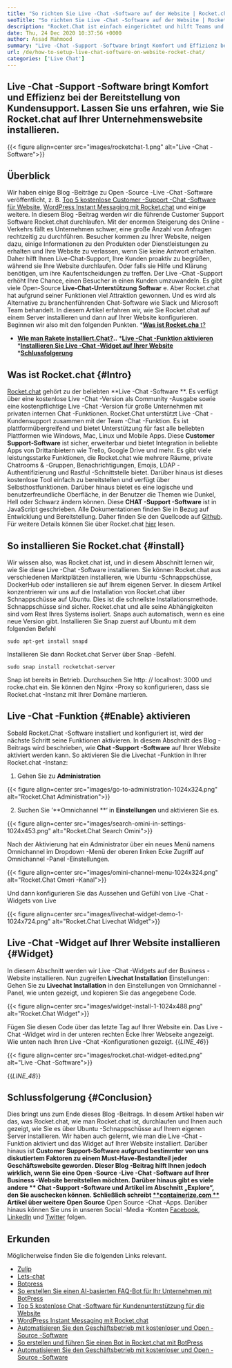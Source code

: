 ```yaml
---
title: "So richten Sie Live -Chat -Software auf der Website | Rocket.chat" 
seoTitle: "So richten Sie Live -Chat -Software auf der Website | Rocket.chat" 
description: "Rocket.Chat ist einfach eingerichtet und hilft Teams und Kunden, effizient zu kommunizieren. Diese Live-Chat-Software ist Open-Source, plattformübergreifend und selbstwertig." 
date: Thu, 24 Dec 2020 10:37:56 +0000
author: Assad Mahmood
summary: "Live -Chat -Support -Software bringt Komfort und Effizienz bei der Bereitstellung von Kundensupport. Lassen Sie uns erfahren, wie Sie Rocket.chat auf Ihrer Unternehmenswebsite installieren." 
url: /de/how-to-setup-live-chat-software-on-website-rocket-chat/
categories: ['Live Chat']
---
```


## Live -Chat -Support -Software bringt Komfort und Effizienz bei der Bereitstellung von Kundensupport. Lassen Sie uns erfahren, wie Sie Rocket.chat auf Ihrer Unternehmenswebsite installieren.

{{< figure align=center src="images/rocketchat-1.png" alt="Live -Chat -Software">}}


## Überblick
Wir haben einige Blog -Beiträge zu Open -Source -Live -Chat -Software veröffentlicht, z. B. [Top 5 kostenlose Customer -Support -Chat -Software für Website][1], [WordPress Instant Messaging mit Rocket.chat][2] und einige weitere. In diesem Blog -Beitrag werden wir die führende Customer Support Software Rocket.chat durchlaufen. Mit der enormen Steigerung des Online -Verkehrs fällt es Unternehmen schwer, eine große Anzahl von Anfragen rechtzeitig zu durchführen. Besucher kommen zu Ihrer Website, neigen dazu, einige Informationen zu den Produkten oder Dienstleistungen zu erhalten und Ihre Website zu verlassen, wenn Sie keine Antwort erhalten. Daher hilft Ihnen Live-Chat-Support, Ihre Kunden proaktiv zu begrüßen, während sie Ihre Website durchlaufen. Oder falls sie Hilfe und Klärung benötigen, um ihre Kaufentscheidungen zu treffen.
Der Live -Chat -Support erhöht Ihre Chance, einen Besucher in einen Kunden umzuwandeln. Es gibt viele Open-Source **Live-Chat-Unterstützung Softwar**  e. Aber Rocket.chat hat aufgrund seiner Funktionen viel Attraktion gewonnen. Und es wird als Alternative zu branchenführenden Chat-Software wie Slack und Microsoft Team behandelt. In diesem Artikel erfahren wir, wie Sie Rocket.chat auf einem Server installieren und dann auf Ihrer Website konfigurieren. Beginnen wir also mit den folgenden Punkten.
  *[**Was ist Rocket.cha**  t?][3]
  * **[Wie man Rakete installiert.Chat?][ 4]..** 
  ***[Live -Chat -Funktion aktivieren][5]** 
  ***[Installieren Sie Live -Chat -Widget auf Ihrer Website][6]** 
  ***[Schlussfolgerung][7]** 

## Was ist Rocket.chat   {#Intro}
[Rocket.chat][8] gehört zu der beliebten **Live -Chat -Software **. Es verfügt über eine kostenlose Live -Chat -Version als Community -Ausgabe sowie eine kostenpflichtige Live -Chat -Version für große Unternehmen mit privaten internen Chat -Funktionen. Rocket.Chat unterstützt Live -Chat -Kundensupport zusammen mit der Team -Chat -Funktion. Es ist plattformübergreifend und bietet Unterstützung für fast alle beliebten Plattformen wie Windows, Mac, Linux und Mobile Apps. Diese  **Customer Support-Software**   ist sicher, erweiterbar und bietet Integration in beliebte Apps von Drittanbietern wie Trello, Google Drive und mehr. Es gibt viele leistungsstarke Funktionen, die Rocket.chat wie mehrere Räume, private Chatrooms & -Gruppen, Benachrichtigungen, Emojis, LDAP -Authentifizierung und Rastful -Schnittstelle bietet. Darüber hinaus ist dieses kostenlose Tool einfach zu bereitstellen und verfügt über Selbsthostfunktionen. Darüber hinaus bietet es eine logische und benutzerfreundliche Oberfläche, in der Benutzer die Themen wie Dunkel, Hell oder Schwarz ändern können.
Diese **CHAT -Support -Software**  ist in JavaScript geschrieben. Alle Dokumentationen finden Sie in Bezug auf Entwicklung und Bereitstellung. Daher finden Sie den Quellcode auf [Github][9]. Für weitere Details können Sie über Rocket.chat [hier][10] lesen.

## So installieren Sie Rocket.chat   {#install}
Wir wissen also, was Rocket.chat ist, und in diesem Abschnitt lernen wir, wie Sie diese Live -Chat -Software installieren. Sie können Rocket.chat aus verschiedenen Marktplätzen installieren, wie Ubuntu -Schnappschüsse, DockerHub oder installieren sie auf Ihrem eigenen Server. In diesem Artikel konzentrieren wir uns auf die Installation von Rocket.chat über Schnappschüsse auf Ubuntu. Dies ist die schnellste Installationsmethode.
Schnappschüsse sind sicher. Rocket.chat und alle seine Abhängigkeiten sind vom Rest Ihres Systems isoliert. Snaps auch automatisch, wenn es eine neue Version gibt.
Installieren Sie Snap zuerst auf Ubuntu mit dem folgenden Befehl
```
sudo apt-get install snapd
```
Installieren Sie dann Rocket.chat Server über Snap -Befehl.
```
sudo snap install rocketchat-server
```
Snap ist bereits in Betrieb. Durchsuchen Sie http: // localhost: 3000 und rocke.chat ein. Sie können den Nginx -Proxy so konfigurieren, dass sie Rocket.chat -Instanz mit Ihrer Domäne martieren.

## Live -Chat -Funktion   {#Enable} aktivieren
Sobald Rocket.Chat -Software installiert und konfiguriert ist, wird der nächste Schritt seine Funktionen aktivieren. In diesem Abschnitt des Blog -Beitrags wird beschrieben, wie **Chat -Support -Software**  auf Ihrer Website aktiviert werden kann. So aktivieren Sie die Livechat -Funktion in Ihrer Rocket.chat -Instanz:
1. Gehen Sie zu **Administration** 

{{< figure align=center src="images/go-to-administration-1024x324.png" alt="Rocket.Chat Administration">}}

2. Suchen Sie ’**Omnichannel **‘ in  **Einstellungen**   und aktivieren Sie es.

{{< figure align=center src="images/search-omini-in-settings-1024x453.png" alt="Rocket.Chat Search Omini">}}

Nach der Aktivierung hat ein Administrator über ein neues Menü namens Omnichannel im Dropdown -Menü der oberen linken Ecke Zugriff auf Omnichannel -Panel -Einstellungen.

{{< figure align=center src="images/omini-channel-menu-1024x324.png" alt="Rocket.Chat Omeri -Kanal">}}

Und dann konfigurieren Sie das Aussehen und Gefühl von Live -Chat -Widgets von Live

{{< figure align=center src="images/livechat-widget-demo-1-1024x724.png" alt="Rocket.Chat Livechat Widget">}}


## **Live -Chat -Widget auf Ihrer Website installieren** {#Widget}
In diesem Abschnitt werden wir Live -Chat -Widgets auf der Business -Website installieren. Nun zugreifen **Livechat Installation**  Einstellungen:
Gehen Sie zu **Livechat Installation**  in den Einstellungen von Omnichannel -Panel, wie unten gezeigt, und kopieren Sie das angegebene Code.

{{< figure align=center src="images/widget-install-1-1024x488.png" alt="Rocket.Chat Widget">}}

Fügen Sie diesen Code über das letzte Tag auf Ihrer Website ein. Das Live -Chat -Widget wird in der unteren rechten Ecke Ihrer Webseite angezeigt. Wie unten nach Ihren Live -Chat -Konfigurationen gezeigt.
{{_LINE_46_}}

{{< figure align=center src="images/rocket.chat-widget-edited.png" alt="Live -Chat -Software">}}

{{_LINE_48_}}

## Schlussfolgerung   {#Conclusion}
Dies bringt uns zum Ende dieses Blog -Beitrags. In diesem Artikel haben wir das, was Rocket.chat, wie man Rocket.chat ist, durchlaufen und Ihnen auch gezeigt, wie Sie es über Ubuntu -Schnappschüsse auf Ihrem eigenen Server installieren. Wir haben auch gelernt, wie man die Live -Chat -Funktion aktiviert und das Widget auf Ihrer Website installiert. Darüber hinaus ist **Customer Support-Software  **aufgrund bestimmter von uns diskutiertem Faktoren zu einem Must-Have-Bestandteil jeder Geschäftswebsite geworden. Dieser Blog -Beitrag hilft Ihnen jedoch wirklich, wenn Sie eine Open -Source -Live -Chat -Software auf Ihrer Business -Website bereitstellen möchten. Darüber hinaus gibt es viele andere **  Chat -Support -Software**  und Artikel im Abschnitt „Explore“, den Sie auschecken können.
Schließlich schreibt [**containerize.com **][11] Artikel über weitere Open Source**  Open Source -Chat -Apps. Darüber hinaus können Sie uns in unseren Social -Media -Konten [Facebook][13], [LinkedIn][14] und [Twitter][15] folgen.

## Erkunden
Möglicherweise finden Sie die folgenden Links relevant.
  * [Zulip][16]
  * [Lets-chat][17]
  * [Botpress][18]
  * [So erstellen Sie einen AI-basierten FAQ-Bot für Ihr Unternehmen mit BotPress][19]
  * [Top 5 kostenlose Chat -Software für Kundenunterstützung für die Website][1]
  * [WordPress Instant Messaging mit Rocket.chat][2]
  * [Automatisieren Sie den Geschäftsbetrieb mit kostenloser und Open -Source -Software][20]
  * [So erstellen und führen Sie einen Bot in Rocket.chat mit BotPress][21]
  * [Automatisieren Sie den Geschäftsbetrieb mit kostenloser und Open -Source -Software][20]

  
[1]: https://blog.containerize.com/live-chat/top-5-free-customer-support-chat-software-for-website/
[2]: https://blog.containerize.com/blogging/instantly-communicate-with-customers-using-wordpress-and-rocket-chat/
[3]: #intro
[4]: #install
[5]: #enable
[6]: #widget
[7]: #conclusion
[8]: https://products.containerize.com/live-chat/rocketchat/
[9]: https://github.com/RocketChat/Rocket.Chat
[10]: https://products.containerize.com/live-chat/rocketchat
[11]: https://www.containerize.com/
[12]: https://products.containerize.com/live-chat/
[13]: https://web.facebook.com/containerize
[14]: https://www.linkedin.com/company/containerize/
[15]: https://twitter.com/containerize_co
[16]: https://products.containerize.com/live-chat/zulip/
[17]: https://products.containerize.com/live-chat/lets-chat/
[18]: https://products.containerize.com/live-chat/botpress/
[19]: https://blog.containerize.com/live-chat/how-to-create-an-ai-based-faq-bot-for-your-business-using-botpress/
[20]: https://blog.containerize.com/blogging/automate-business-operations-using-open-source-software/
[21]: https://blog.containerize.com/live-chat/how-to-create-and-run-a-bot-in-rocket-chat-using-botpress/
